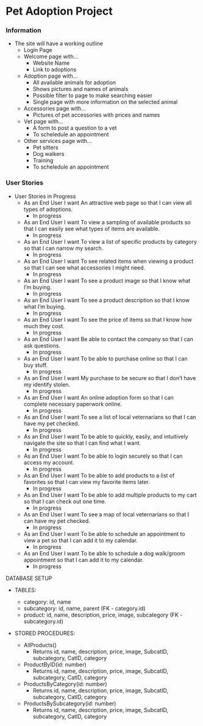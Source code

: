 # Pet Adoption Project

### Information
* The site will have a working outline
    * Login Page
    * Welcome page with...
        * Website Name
        * Link to adoptions
    * Adoption page with...
        * All available animals for adoption
        * Shows pictures and names of animals
        * Possible filter to page to make searching
        easier
        * Single page with more information on the
        selected animal
    * Accessories page with...
        * Pictures of pet accessories with prices and names
    * Vet page with...
        * A form to post a question to a vet
        * To scheledule an appointment
    * Other services page with...
        * Pet sitters
        * Dog walkers
        * Training
        * To scheledule an appointment

### User Stories
* User Stories in Progress
    * As an End User I want An attractive web page so that I can view all types of adoptions.
        * In progress
    * As an End User I want To view a sampling of available products so that I can easily see what types of items are available.
        * In progress
    * As an End User I want To view a list of specific products by category so that I can narrow my search.
        * In progress
    * As an End User I want To see related items when viewing a product so that I can see what accessories I might need.
        * In progress
    * As an End User I want To see a product image so that I know what I’m buying.
        * In progress
    * As an End User I want To see a product description so that I know what I’m buying.
        * In progress
    * As an End User I want To see the price of items so that I know how much they cost.
        * In progress
    * As an End User I want Be able to contact the company so that I can ask questions.
        * In progress
    * As an End User I want To be able to purchase online so that I can buy stuff.
        * In progress
    * As an End User I want My purchase to be secure so that I don’t have my identify stolen.
        * In progress
    * As an End User I want An online adoption form so that I can complete necessary paperwork online.
        * In progress
    * As an End User I want To see a list of local veternarians so that I can have my pet checked.
        * In progress
    * As an End User I want To be able to quickly, easily, and intuitively navigate the site so that I can find what I want.
        * In progress
    * As an End User I want To be able to login securely so that I can access my account.
        * In progress
    * As an End User I want To be able to add products to a list of favorites so that I can view my favorite items later.
        * In progress
    * As an End User I want To be able to add multiple products to my cart so that I can check out one time.
        * In progress
    * As an End User I want To see a map of local veternarians so that I can have my pet checked.
        * In progress
    * As an End User I want To be able to schedule an appointment to view a pet so that I can add it to my calendar.
        * In progress
    * As an End User I want To be able to schedule a dog walk/groom appointment so that I can add it to my calendar.
        * In progress

DATABASE SETUP

* TABLES:
  * category: id, name
  * subcategory: id, name, parent (FK - category.id)
  * product: id, name, description, price, image, subcategory (FK - subcategory.id)

* STORED PROCEDURES:
  * AllProducts()
    * Returns id, name, description, price, image, SubcatID, subcategory, CatID, category
  * ProductByID(id: number)
    * Returns id, name, description, price, image, SubcatID, subcategory, CatID, category
  * ProductsByCategory(id: number)
    * Returns id, name, description, price, image, SubcatID, subcategory, CatID, category
  * ProductsBySubcategory(id: number)
    * Returns id, name, description, price, image, SubcatID, subcategory, CatID, category